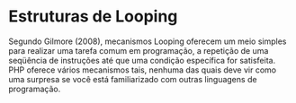 # Estruturas de Looping

Segundo Gilmore (2008), mecanismos Looping oferecem um meio simples para realizar uma tarefa comum em programação, a repetição de uma seqüência de instruções até que uma condição específica for satisfeita. PHP oferece vários mecanismos tais, nenhuma das quais deve vir como uma surpresa se você está familiarizado com outras linguagens de programação.
